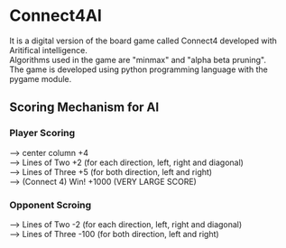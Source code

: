 # Connect4AI

It is a digital version of the board game called Connect4 developed with Aritifical intelligence.  <br/>
Algorithms used in the game are "minmax" and "alpha beta pruning". 								   <br/>
The game is developed using python programming language with the pygame module.					   <br/>



## Scoring Mechanism for AI

### Player Scoring
--> center column     +4                                                							<br/>
--> Lines of Two      +2 (for each direction, left, right and diagonal) <br/>
--> Lines of Three    +5 (for both direction, left and right)           <br/>
--> (Connect 4) Win!  +1000 (VERY LARGE SCORE)                          <br/>

### Opponent Scroing
--> Lines of Two      -2 (for each direction, left, right and diagonal) <br/>
--> Lines of Three    -100 (for both direction, left and right)         <br/>


